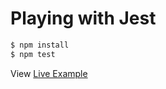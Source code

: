 # Playing with Jest

```sh
$ npm install
$ npm test
```

View [Live Example](https://repl.it/Jmsx/20)
